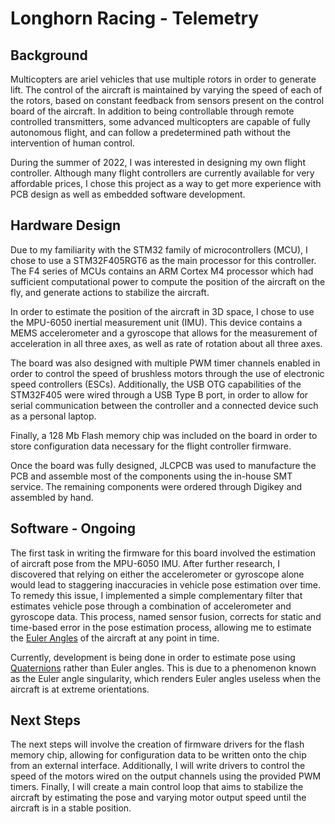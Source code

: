# **Longhorn Racing - Telemetry**

  

## Background
Multicopters are ariel vehicles that use multiple rotors in order to generate lift. The control of the aircraft is maintained by varying the speed of each of the rotors, based on constant feedback from sensors present on the control board of the aircraft. In addition to being controllable through remote controlled transmitters, some advanced multicopters are capable of fully autonomous flight, and can follow a predetermined path without the intervention of human control.

During the summer of 2022, I was interested in designing my own flight controller. Although many flight controllers are currently available for very affordable prices, I chose this project as a way to get more experience with PCB design as well as embedded software development.

  
## Hardware Design

Due to my familiarity with the STM32 family of microcontrollers (MCU), I chose to use a STM32F405RGT6 as the main processor for this controller. The F4 series of MCUs contains an ARM Cortex M4 processor which had sufficient computational power to compute the position of the aircraft on the fly, and generate actions to stabilize the aircraft.

In order to estimate the position of the aircraft in 3D space, I chose to use the MPU-6050 inertial measurement unit (IMU). This device contains a MEMS accelerometer and a gyroscope that allows for the measurement of acceleration in all three axes, as well as rate of rotation about all three axes.

The board was also designed with multiple PWM timer channels enabled in order to control the speed of brushless motors through the use of electronic speed controllers (ESCs). Additionally, the USB OTG capabilities of the STM32F405 were wired through a USB Type B port, in order to allow for serial communication between the controller and a connected device such as a personal laptop.

Finally, a 128 Mb Flash memory chip was included on the board in order to store configuration data  necessary for the flight controller firmware.

Once the board was fully designed, JLCPCB was used to manufacture the PCB and assemble most of the components using the in-house SMT service. The remaining components were ordered through Digikey and assembled by hand.

## Software - Ongoing

The first task in writing the firmware for this board involved the estimation of aircraft pose from the MPU-6050 IMU. After further research, I discovered that relying on either the accelerometer or gyroscope alone would lead to staggering inaccuracies in vehicle pose estimation over time. To remedy this issue, I implemented a simple complementary filter that estimates vehicle pose through a combination of accelerometer and gyroscope data. This process, named sensor fusion, corrects for static and time-based error in the pose estimation process, allowing me to estimate the [Euler Angles](https://en.wikipedia.org/wiki/Euler_angles) of the aircraft at any point in time.

Currently, development is being done in order to estimate pose using [Quaternions](https://en.wikipedia.org/wiki/Quaternion) rather than Euler angles. This is due to a phenomenon known as the Euler angle singularity, which renders Euler angles useless when the aircraft is at extreme orientations.

## Next Steps

The next steps will involve the creation of firmware drivers for the flash memory chip, allowing for configuration data to be written onto the chip from an external interface. Additionally, I will write drivers to control the speed of the motors wired on the output channels using the provided PWM timers. Finally, I will create a main control loop that aims to stabilize the aircraft by estimating the pose and varying motor output speed until the aircraft is in a stable position.
